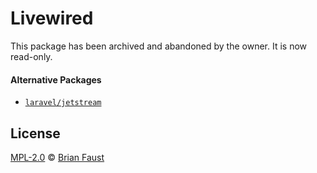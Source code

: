# Livewired

This package has been archived and abandoned by the owner. It is now read-only.

#### Alternative Packages

- [`laravel/jetstream`](https://github.com/laravel/jetstream)

## License

[MPL-2.0](LICENSE) © [Brian Faust](https://faust.codes/)
